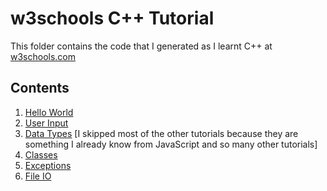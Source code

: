 # w3schools C++ Tutorial

This folder contains the code that I generated as I learnt C++ at [w3schools.com](https://www.w3schools.com/cpp)

## Contents

1. [Hello World](./hello-world.cpp)
2. [User Input](./user-input.cpp)
3. [Data Types](./data-types.cpp) [I skipped most of the other tutorials because they are something I already know from JavaScript and so many other tutorials]
4. [Classes](./classes.cpp)
5. [Exceptions](./exceptions.cpp)
6. [File IO](./file-io.cpp)
